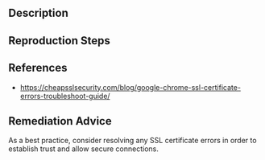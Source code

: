 ## Description


## Reproduction Steps


## References

- https://cheapsslsecurity.com/blog/google-chrome-ssl-certificate-errors-troubleshoot-guide/


## Remediation Advice

As a best practice, consider resolving any SSL certificate errors in order to establish trust and allow secure connections.

